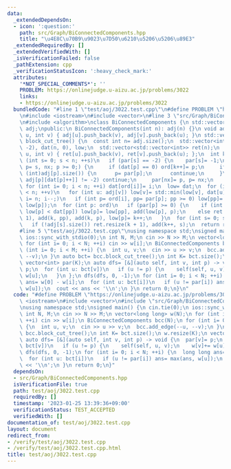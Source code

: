 ```yaml
---
data:
  _extendedDependsOn:
  - icon: ':question:'
    path: src/Graph/BiConnectedComponents.hpp
    title: "\u4E8C\u70B9\u9023\u7D50\u6210\u5206\u5206\u89E3"
  _extendedRequiredBy: []
  _extendedVerifiedWith: []
  _isVerificationFailed: false
  _pathExtension: cpp
  _verificationStatusIcon: ':heavy_check_mark:'
  attributes:
    '*NOT_SPECIAL_COMMENTS*': ''
    PROBLEM: https://onlinejudge.u-aizu.ac.jp/problems/3022
    links:
    - https://onlinejudge.u-aizu.ac.jp/problems/3022
  bundledCode: "#line 1 \"test/aoj/3022.test.cpp\"\n#define PROBLEM \"https://onlinejudge.u-aizu.ac.jp/problems/3022\"\
    \n#include <iostream>\n#include <vector>\n#line 3 \"src/Graph/BiConnectedComponents.hpp\"\
    \n#include <algorithm>\nclass BiConnectedComponents {\n std::vector<std::vector<int>>\
    \ adj;\npublic:\n BiConnectedComponents(int n): adj(n) {}\n void add_edge(int\
    \ u, int v) { adj[u].push_back(v), adj[v].push_back(u); }\n std::vector<std::vector<int>>\
    \ block_cut_tree() {\n  const int n= adj.size();\n  std::vector<int> ord(n), par(n,\
    \ -2), dat(n, 0), low;\n  std::vector<std::vector<int>> ret(n);\n  auto add= [&](int\
    \ u, int v) { ret[u].push_back(v), ret[v].push_back(u); };\n  int k= 0;\n  for\
    \ (int s= 0; s < n; ++s)\n   if (par[s] == -2) {\n    par[s]= -1;\n    for (int\
    \ p= s, nx; p >= 0;) {\n     if (dat[p] == 0) ord[k++]= p;\n     if (dat[p] ==\
    \ (int)adj[p].size()) {\n      p= par[p];\n      continue;\n     }\n     if (par[nx=\
    \ adj[p][dat[p]++]] != -2) continue;\n     par[nx]= p, p= nx;\n    }\n   }\n \
    \ for (int i= 0; i < n; ++i) dat[ord[i]]= i;\n  low= dat;\n  for (int v= 0; v\
    \ < n; ++v)\n   for (int u: adj[v]) low[v]= std::min(low[v], dat[u]);\n  for (int\
    \ i= n; i--;)\n   if (int p= ord[i], pp= par[p]; pp >= 0) low[pp]= std::min(low[pp],\
    \ low[p]);\n  for (int p: ord)\n   if (par[p] >= 0) {\n    if (int pp= par[p];\
    \ low[p] < dat[pp]) low[p]= low[pp], add(low[p], p);\n    else ret.resize(k +\
    \ 1), add(k, pp), add(k, p), low[p]= k++;\n   }\n  for (int s= 0; s < n; ++s)\n\
    \   if (!adj[s].size()) ret.resize(k + 1), add(k++, s);\n  return ret;\n }\n};\n\
    #line 5 \"test/aoj/3022.test.cpp\"\nusing namespace std;\nsigned main() {\n cin.tie(0);\n\
    \ ios::sync_with_stdio(0);\n int N, M;\n cin >> N >> M;\n vector<long long> w(N);\n\
    \ for (int i= 0; i < N; ++i) cin >> w[i];\n BiConnectedComponents bcc(N);\n for\
    \ (int i= 0; i < M; ++i) {\n  int u, v;\n  cin >> u >> v;\n  bcc.add_edge(--u,\
    \ --v);\n }\n auto bct= bcc.block_cut_tree();\n int K= bct.size();\n w.resize(K);\n\
    \ vector<int> par(K);\n auto dfs= [&](auto self, int v, int p) -> void {\n  par[v]=\
    \ p;\n  for (int u: bct[v])\n   if (u != p) {\n    self(self, u, v);\n    w[v]+=\
    \ w[u];\n   }\n };\n dfs(dfs, 0, -1);\n for (int i= 0; i < N; ++i) {\n  long long\
    \ ans= w[0] - w[i];\n  for (int u: bct[i])\n   if (u != par[i]) ans= max(ans,\
    \ w[u]);\n  cout << ans << '\\n';\n }\n return 0;\n}\n"
  code: "#define PROBLEM \"https://onlinejudge.u-aizu.ac.jp/problems/3022\"\n#include\
    \ <iostream>\n#include <vector>\n#include \"src/Graph/BiConnectedComponents.hpp\"\
    \nusing namespace std;\nsigned main() {\n cin.tie(0);\n ios::sync_with_stdio(0);\n\
    \ int N, M;\n cin >> N >> M;\n vector<long long> w(N);\n for (int i= 0; i < N;\
    \ ++i) cin >> w[i];\n BiConnectedComponents bcc(N);\n for (int i= 0; i < M; ++i)\
    \ {\n  int u, v;\n  cin >> u >> v;\n  bcc.add_edge(--u, --v);\n }\n auto bct=\
    \ bcc.block_cut_tree();\n int K= bct.size();\n w.resize(K);\n vector<int> par(K);\n\
    \ auto dfs= [&](auto self, int v, int p) -> void {\n  par[v]= p;\n  for (int u:\
    \ bct[v])\n   if (u != p) {\n    self(self, u, v);\n    w[v]+= w[u];\n   }\n };\n\
    \ dfs(dfs, 0, -1);\n for (int i= 0; i < N; ++i) {\n  long long ans= w[0] - w[i];\n\
    \  for (int u: bct[i])\n   if (u != par[i]) ans= max(ans, w[u]);\n  cout << ans\
    \ << '\\n';\n }\n return 0;\n}"
  dependsOn:
  - src/Graph/BiConnectedComponents.hpp
  isVerificationFile: true
  path: test/aoj/3022.test.cpp
  requiredBy: []
  timestamp: '2023-01-25 13:39:36+09:00'
  verificationStatus: TEST_ACCEPTED
  verifiedWith: []
documentation_of: test/aoj/3022.test.cpp
layout: document
redirect_from:
- /verify/test/aoj/3022.test.cpp
- /verify/test/aoj/3022.test.cpp.html
title: test/aoj/3022.test.cpp
---
```

